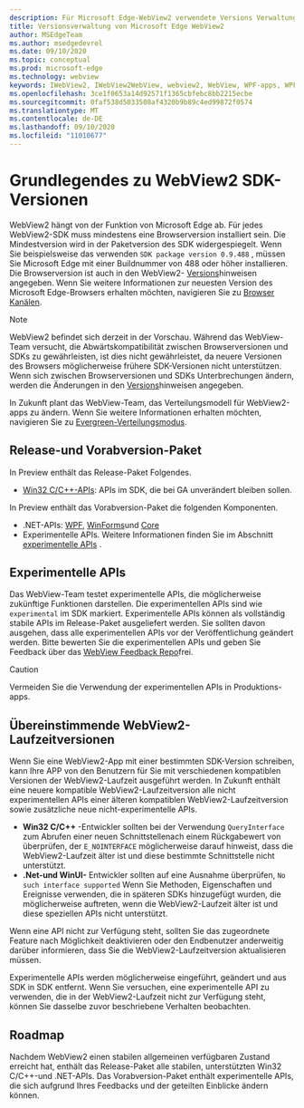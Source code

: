 ```yaml
---
description: Für Microsoft Edge-WebView2 verwendete Versions Verwaltungsmodelle
title: Versionsverwaltung von Microsoft Edge WebView2
author: MSEdgeTeam
ms.author: msedgedevrel
ms.date: 09/10/2020
ms.topic: conceptual
ms.prod: microsoft-edge
ms.technology: webview
keywords: IWebView2, IWebView2WebView, webview2, WebView, WPF-apps, WPF, Edge, ICoreWebView2, ICoreWebView2Host, Browser-Steuerelement, Edge-HTML
ms.openlocfilehash: 3ce1f0653a14d92571f1365cbfebc8bb2215ecbe
ms.sourcegitcommit: 0faf538d5033508af4320b9b89c4ed99872f0574
ms.translationtype: MT
ms.contentlocale: de-DE
ms.lasthandoff: 09/10/2020
ms.locfileid: "11010677"
---
```

# Grundlegendes zu WebView2 SDK-Versionen  

WebView2 hängt von der Funktion von Microsoft Edge ab.  Für jedes WebView2-SDK muss mindestens eine Browserversion installiert sein.  Die Mindestversion wird in der Paketversion des SDK widergespiegelt.  Wenn Sie beispielsweise das verwenden `SDK package version 0.9.488` , müssen Sie Microsoft Edge mit einer Buildnummer von 488 oder höher installieren.  Die Browserversion ist auch in den WebView2- [Versions][Releasenotes]hinweisen angegeben.  Wenn Sie weitere Informationen zur neuesten Version des Microsoft Edge-Browsers erhalten möchten, navigieren Sie zu [Browser Kanälen][DeployedgeChannels].  

> [!NOTE]
> WebView2 befindet sich derzeit in der Vorschau.  Während das WebView-Team versucht, die Abwärtskompatibilität zwischen Browserversionen und SDKs zu gewährleisten, ist dies nicht gewährleistet, da neuere Versionen des Browsers möglicherweise frühere SDK-Versionen nicht unterstützen.  Wenn sich zwischen Browserversionen und SDKs Unterbrechungen ändern, werden die Änderungen in den [Versions][Releasenotes]hinweisen angegeben.  

In Zukunft plant das WebView-Team, das Verteilungsmodell für WebView2-apps zu ändern.  Wenn Sie weitere Informationen erhalten möchten, navigieren Sie zu [Evergreen-Verteilungsmodus][DistributionEvergreenMode].  

## Release-und Vorabversion-Paket  

In Preview enthält das Release-Paket Folgendes.  

*   [Win32 C/C++-APIs][ReferenceWin3209622]: APIs im SDK, die bei GA unverändert bleiben sollen.  

In Preview enthält das Vorabversion-Paket die folgenden Komponenten.  

*   .NET-APIs: [WPF][ReferenceWpf09515], [WinForms][ReferenceWinforms09515]und [Core][ReferenceDotnet09628]  
*   Experimentelle APIs.  Weitere Informationen finden Sie im Abschnitt [experimentelle APIs](#experimental-apis) .  

## Experimentelle APIs  

Das WebView-Team testet experimentelle APIs, die möglicherweise zukünftige Funktionen darstellen.  Die experimentellen APIs sind wie `experimental` im SDK markiert.  Experimentelle APIs können als vollständig stabile APIs im Release-Paket ausgeliefert werden.  Sie sollten davon ausgehen, dass alle experimentellen APIs vor der Veröffentlichung geändert werden.  Bitte bewerten Sie die experimentellen APIs und geben Sie Feedback über das [WebView Feedback Repo][GithubMicrosoftedgeWebviewfeedback]frei.  

> [!CAUTION]
> Vermeiden Sie die Verwendung der experimentellen APIs in Produktions-apps.  

## Übereinstimmende WebView2-Laufzeitversionen  

Wenn Sie eine WebView2-App mit einer bestimmten SDK-Version schreiben, kann Ihre APP von den Benutzern für Sie mit verschiedenen kompatiblen Versionen der WebView2-Laufzeit ausgeführt werden.  In Zukunft enthält eine neuere kompatible WebView2-Laufzeitversion alle nicht experimentellen APIs einer älteren kompatiblen WebView2-Laufzeitversion sowie zusätzliche neue nicht-experimentelle APIs.  

*   **Win32 C/C++** -Entwickler sollten bei der Verwendung `QueryInterface` zum Abrufen einer neuen Schnittstellenach einem Rückgabewert von überprüfen, der `E_NOINTERFACE` möglicherweise darauf hinweist, dass die WebView2-Laufzeit älter ist und diese bestimmte Schnittstelle nicht unterstützt.  
*   **.Net-und WinUI-** Entwickler sollten auf eine Ausnahme überprüfen, `No such interface supported` Wenn Sie Methoden, Eigenschaften und Ereignisse verwenden, die in späteren SDKs hinzugefügt wurden, die möglicherweise auftreten, wenn die WebView2-Laufzeit älter ist und diese speziellen APIs nicht unterstützt.  

Wenn eine API nicht zur Verfügung steht, sollten Sie das zugeordnete Feature nach Möglichkeit deaktivieren oder den Endbenutzer anderweitig darüber informieren, dass Sie die WebView2-Laufzeitversion aktualisieren müssen.  

Experimentelle APIs werden möglicherweise eingeführt, geändert und aus SDK in SDK entfernt.  Wenn Sie versuchen, eine experimentelle API zu verwenden, die in der WebView2-Laufzeit nicht zur Verfügung steht, können Sie dasselbe zuvor beschriebene Verhalten beobachten.  

## Roadmap  

Nachdem WebView2 einen stabilen allgemeinen verfügbaren Zustand erreicht hat, enthält das Release-Paket alle stabilen, unterstützten Win32 C/C++-und .NET-APIs.  Das Vorabversion-Paket enthält experimentelle APIs, die sich aufgrund Ihres Feedbacks und der geteilten Einblicke ändern können.  

<!--## Versioning  

After you have used a particular version of the SDK to build your app, your app may end up running with an older or newer version of installed browser binaries.  Until version 1.0.0.0 of WebView2 there may be breaking changes during updates that prevent your SDK from working with different versions of installed browser binaries.  After version 1.0.0.0, different versions of the SDK may work with different versions of the installed browser by using the following best practices.  

1.  To account for breaking changes to the API be sure to check for failure when requesting the DLL export `CreateCoreWebView2Environment` and when running `QueryInterface` on any `CoreWebView2` object.  A return value of `E_NOINTERFACE` indicates that the SDK is not compatible with the Microsoft Edge browser binaries.  
1.  Checking for failure from `QueryInterface` also accounts for cases where the SDK is newer than the version of the Microsoft Edge browser and your app attempts to use an interface of which the Microsoft Edge browser is unaware.  

1.  When an interface is unavailable, you may consider disabling the associated feature if possible, or otherwise informing your users to update their browsers.  -->  

<!--links -->

[DistributionEvergreenMode]: ./distribution.md#evergreen-distribution-mode "Evergreen-Verteilungsmodus – Verteilung von Anwendungen mit WebView2 | Microsoft docs"  
[ReferenceDotnet09628]: ../reference/dotnet/0-9-628-reference-webview2.md "Referenz (WebView2) | Microsoft docs"  
[ReferenceWinforms09515]: ../reference/winforms/0-9-515-reference-webview2.md "Referenz (WebView2) | Microsoft docs"  
[ReferenceWin3209622]: ../reference/win32/0-9-622-reference-webview2.md "Referenz (WebView2) | Microsoft docs"  
[ReferenceWpf09515]: ../reference/wpf/0-9-515-reference-webview2.md "Referenz (WebView2) | Microsoft docs"  
[Releasenotes]: ../releasenotes.md "Anmerkungen zu dieser Version von WebView2 SDK | Microsoft docs"  

[DeployedgeChannels]: /deployedge/microsoft-edge-channels "Übersicht über die Microsoft Edge-Kanäle | Microsoft docs"  

[GithubMicrosoftedgeWebviewfeedback]: https://github.com/MicrosoftEdge/WebViewFeedback "WebView-Feedback-MicrosoftEdge/WebViewFeedback | GitHub"  
